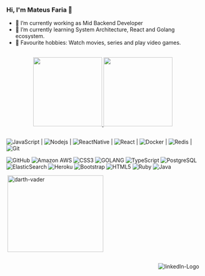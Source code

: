 ### Hi, I'm Mateus Faria 👋

- 🔭 I’m currently working as Mid Backend Developer
- 🌱 I’m currently learning System Architecture, React and Golang ecosystem.
- 🎥 Favourite hobbies: Watch movies, series and play video games.

##

<section align="center" >
    <a href="https://github.com/matfaria">
    <img height="180em" src="https://github-readme-stats.vercel.app/api?username=matfaria&show_icons=true&theme=prussian&include_all_commits=true&count_private=true"/>
    <img height="180em" src="https://github-readme-stats.vercel.app/api/top-langs/?username=matfaria&layout=compact&langs_count=7&theme=prussian"/>
  </a>
</section>
  
##

  ![JavaScript](https://img.shields.io/badge/-JavaScript-black?style=flat-square&logo=javascript) 
  | ![Nodejs](https://img.shields.io/badge/-Nodejs-black?style=flat-square&logo=Node.js) 
  | ![ReactNative](https://img.shields.io/badge/-ReactNative-black?style=flat-square&logo=react)
  | ![React](https://img.shields.io/badge/-React-black?style=flat-square&logo=react)
  | ![Docker](https://img.shields.io/badge/-Docker-black?style=flat-square&logo=docker) 
  | ![Redis](https://img.shields.io/badge/-Redis-black?style=flat-square&logo=Redis) 
  | ![Git](https://img.shields.io/badge/-Git-black?style=flat-square&logo=git)
  
  ![GitHub](https://img.shields.io/badge/-GitHub-181717?style=flat-square&logo=github)
  ![Amazon AWS](https://img.shields.io/badge/Amazon%20AWS-232F3E?style=flat-square&logo=amazon-aws) 
  ![CSS3](https://img.shields.io/badge/-CSS3-1572B6?style=flat-square&logo=css3)
  ![GOLANG](https://img.shields.io/badge/-golang-1572B6?style=flat-square&logo=go)
  ![TypeScript](https://img.shields.io/badge/-TypeScript-007ACC?style=flat-square&logo=typescript) 
  ![PostgreSQL](https://img.shields.io/badge/-PostgreSQL-336791?style=flat-square&logo=postgresql) 
  ![ElasticSearch](https://img.shields.io/badge/-ElasticSearch-005571?style=flat-square&logo=elasticsearch)
  ![Heroku](https://img.shields.io/badge/-Heroku-430098?style=flat-square&logo=heroku)
  ![Bootstrap](https://img.shields.io/badge/-Bootstrap-563D7C?style=flat-square&logo=bootstrap)
  ![HTML5](https://img.shields.io/badge/-HTML5-E34F26?style=flat-square&logo=html5&logoColor=white)
  ![Ruby](https://img.shields.io/badge/-ruby-f00?style=flat-square&logo=ruby)
  ![Java](https://img.shields.io/badge/-java-E34A86?style=flat-square&logo=java)

<section style="display: flex">
  <img align="right" alt="darth-vader" height='200' width='250' src="https://cdn.dribbble.com/users/1292677/screenshots/6139167/avento.gif"/>
</section>
  
 ##

<div align="center"> 
    
  <a href="https://www.linkedin.com/in/mateus-faria-3902a4ab" target="_blank">
    <img src="https://img.shields.io/badge/-LinkedIn-%230077B5?style=for-the-badge&logo=linkedin&logoColor=white" target="_blank" alt='linkedIn-Logo' align='right'/>
  </a>

</div>

</section>
